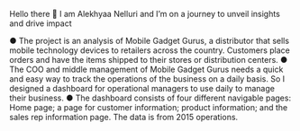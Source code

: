 Hello there 👋
I am Alekhyaa Nelluri and I’m on a journey to unveil insights and drive impact

●	The project is an analysis of Mobile Gadget Gurus, a distributor that sells mobile technology devices to retailers across the country. Customers place orders and have the items shipped to their stores or distribution centers.
●	The COO and middle management of Mobile Gadget Gurus needs a quick and easy way to track the operations of the business on a daily basis. So I designed a dashboard for operational managers to use daily to manage their business.
●	The dashboard consists of four different navigable pages: Home page; a page for customer information; product information; and the sales rep information page. The data is from 2015 operations.
